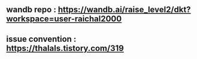 ## wandb repo : https://wandb.ai/raise_level2/dkt?workspace=user-raichal2000
## issue convention : https://thalals.tistory.com/319
